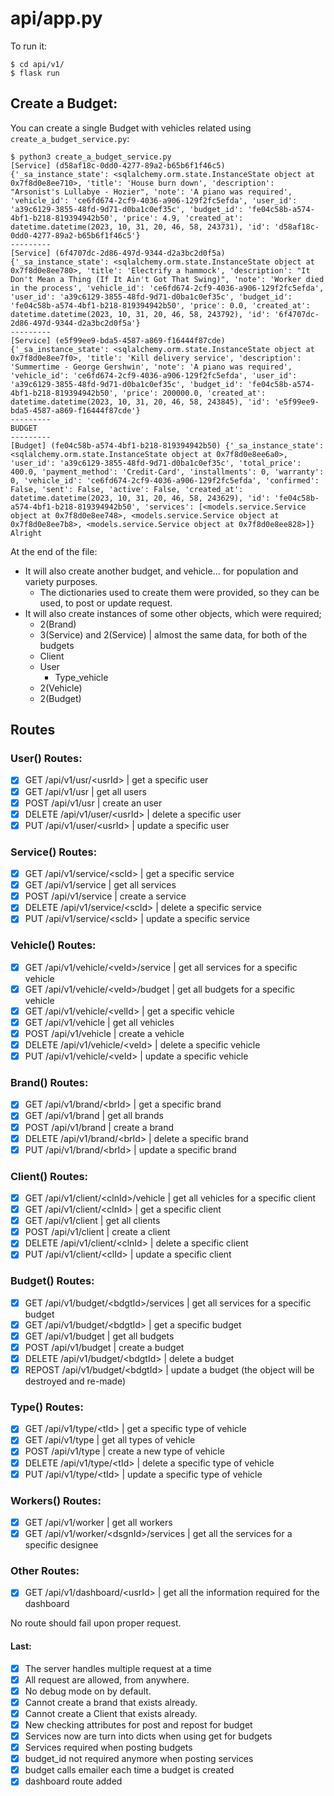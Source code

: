 # api/app.py

To run it:
```
$ cd api/v1/
$ flask run
```
## Create a Budget:
You can create a single Budget with vehicles related using `create_a_budget_service.py`:
```
$ python3 create_a_budget_service.py 
[Service] (d58af18c-0dd0-4277-89a2-b65b6f1f46c5) {'_sa_instance_state': <sqlalchemy.orm.state.InstanceState object at 0x7f8d0e8ee710>, 'title': 'House burn down', 'description': "Arsonist's Lullabye - Hozier", 'note': 'A piano was required', 'vehicle_id': 'ce6fd674-2cf9-4036-a906-129f2fc5efda', 'user_id': 'a39c6129-3855-48fd-9d71-d0ba1c0ef35c', 'budget_id': 'fe04c58b-a574-4bf1-b218-819394942b50', 'price': 4.9, 'created_at': datetime.datetime(2023, 10, 31, 20, 46, 58, 243731), 'id': 'd58af18c-0dd0-4277-89a2-b65b6f1f46c5'}
---------
[Service] (6f4707dc-2d86-497d-9344-d2a3bc2d0f5a) {'_sa_instance_state': <sqlalchemy.orm.state.InstanceState object at 0x7f8d0e8ee780>, 'title': 'Electrify a hammock', 'description': "It Don't Mean a Thing (If It Ain't Got That Swing)", 'note': 'Worker died in the process', 'vehicle_id': 'ce6fd674-2cf9-4036-a906-129f2fc5efda', 'user_id': 'a39c6129-3855-48fd-9d71-d0ba1c0ef35c', 'budget_id': 'fe04c58b-a574-4bf1-b218-819394942b50', 'price': 0.0, 'created_at': datetime.datetime(2023, 10, 31, 20, 46, 58, 243792), 'id': '6f4707dc-2d86-497d-9344-d2a3bc2d0f5a'}
---------
[Service] (e5f99ee9-bda5-4587-a869-f16444f87cde) {'_sa_instance_state': <sqlalchemy.orm.state.InstanceState object at 0x7f8d0e8ee7f0>, 'title': 'Kill delivery service', 'description': 'Summertime - George Gershwin', 'note': 'A piano was required', 'vehicle_id': 'ce6fd674-2cf9-4036-a906-129f2fc5efda', 'user_id': 'a39c6129-3855-48fd-9d71-d0ba1c0ef35c', 'budget_id': 'fe04c58b-a574-4bf1-b218-819394942b50', 'price': 200000.0, 'created_at': datetime.datetime(2023, 10, 31, 20, 46, 58, 243845), 'id': 'e5f99ee9-bda5-4587-a869-f16444f87cde'}
---------
BUDGET
---------
[Budget] (fe04c58b-a574-4bf1-b218-819394942b50) {'_sa_instance_state': <sqlalchemy.orm.state.InstanceState object at 0x7f8d0e8ee6a0>, 'user_id': 'a39c6129-3855-48fd-9d71-d0ba1c0ef35c', 'total_price': 400.0, 'payment_method': 'Credit-Card', 'installments': 0, 'warranty': 0, 'vehicle_id': 'ce6fd674-2cf9-4036-a906-129f2fc5efda', 'confirmed': False, 'sent': False, 'active': False, 'created_at': datetime.datetime(2023, 10, 31, 20, 46, 58, 243629), 'id': 'fe04c58b-a574-4bf1-b218-819394942b50', 'services': [<models.service.Service object at 0x7f8d0e8ee748>, <models.service.Service object at 0x7f8d0e8ee7b8>, <models.service.Service object at 0x7f8d0e8ee828>]}
Alright
```
At the end of the file:
* It will also create another budget, and vehicle... for population and variety purposes.
	* The dictionaries used to create them were provided, so they can be used, to post or update request.
* It will also create instances of some other objects, which were required;
	* 2(Brand)
	* 3(Service) and 2(Service) | almost the same data, for both of the budgets
	* Client
	* User
        * Type_vehicle
	* 2(Vehicle)
	* 2(Budget)


## Routes
### User() Routes:
- [x] GET /api/v1/usr/\<usrId> | get a specific user
- [x] GET /api/v1/usr | get all users
- [x] POST /api/v1/usr | create an user
- [x] DELETE /api/v1/user/\<usrId> | delete a specific user
- [x] PUT /api/v1/user/\<usrId> | update a specific user

### Service() Routes:
- [x] GET /api/v1/service/\<scId> | get a specific service
- [x] GET /api/v1/service | get all services 
- [x] POST /api/v1/service | create a service
- [x] DELETE /api/v1/service/\<scId> | delete a specific service
- [x] PUT /api/v1/service/\<scId> | update a specific service

### Vehicle() Routes:
- [x] GET /api/v1/vehicle/\<veId>/service | get all services for a specific vehicle
- [x] GET /api/v1/vehicle/\<veId>/budget | get all budgets for a specific vehicle
- [x] GET /api/v1/vehicle/\<velId> | get a specific vehicle
- [x] GET /api/v1/vehicle | get all vehicles
- [x] POST /api/v1/vehicle | create a vehicle
- [x] DELETE /api/v1/vehicle/\<veId> | delete a specific vehicle
- [x] PUT /api/v1/vehicle/\<veId> | update a specific vehicle

### Brand() Routes:
- [x] GET /api/v1/brand/\<brId> | get a specific brand
- [x] GET /api/v1/brand | get all brands
- [x] POST /api/v1/brand | create a brand
- [x] DELETE /api/v1/brand/\<brId> | delete a specific brand
- [x] PUT /api/v1/brand/\<brId> | update a specific brand

### Client() Routes:
- [x] GET /api/v1/client/\<clnId>/vehicle | get all vehicles for a specific client
- [x] GET /api/v1/client/\<clnId> | get a specific client
- [x] GET /api/v1/client | get all clients
- [x] POST /api/v1/client | create a client
- [x] DELETE /api/v1/client/\<clnId> | delete a specific client
- [x] PUT /api/v1/client/\<clId> | update a specific client

### Budget() Routes:
- [x] GET /api/v1/budget/\<bdgtId>/services | get all services for a specific budget
- [x] GET /api/v1/budget/\<bdgtId> | get a specific budget
- [x] GET /api/v1/budget | get all budgets
- [x] POST /api/v1/budget | create a budget
- [x] DELETE /api/v1/budget/\<bdgtId> | delete a budget
- [x] REPOST /api/v1/budget/\<bdgtId> | update a budget (the object will be destroyed and re-made)

### Type() Routes:
- [x] GET /api/v1/type/\<tId> | get a specific type of vehicle
- [x] GET /api/v1/type | get all types of vehicle
- [x] POST /api/v1/type | create a new type of vehicle
- [x] DELETE /api/v1/type/\<tId> | delete a specific type of vehicle
- [x] PUT /api/v1/type/\<tId> | update a specific type of vehicle

### Workers() Routes:
- [x] GET /api/v1/worker | get all workers
- [x] GET /api/v1/worker/\<dsgnId>/services | get all the services for a specific designee

### Other Routes:
- [x] GET /api/v1/dashboard/\<usrId> | get all the information required for the dashboard

No route should fail upon proper request.

#### Last:
- [x] The server handles multiple request at a time
- [x] All request are allowed, from anywhere.
- [x] No debug mode on by default.
- [x] Cannot create a brand that exists already.
- [x] Cannot create a Client that exists already.
- [x] New checking attributes for post and repost for budget
- [x] Services now are turn into dicts when using get for budgets
- [x] Services required when posting budgets
- [x] budget_id not required anymore when posting services
- [x] budget calls emailer each time a budget is created
- [x] dashboard route added
